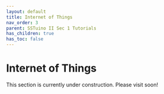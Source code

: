 ```yaml
---
layout: default
title: Internet of Things
nav_order: 3
parent: SSTuino II Sec 1 Tutorials
has_children: true
has_toc: false
---
```


# Internet of Things

This section is currently under construction. Please visit soon!
